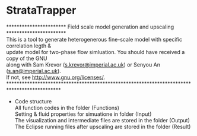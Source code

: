 # StrataTrapper

*********************** Field scale model generation and upscaling *********************** <br>
This is a tool to generate heterogenerous fine-scale model with specific correlation legth & <br>
update model for two-phase flow simluation. You should have received a copy of the GNU <br>
along with Sam Krevor (s.krevor@imperial.ac.uk) or Senyou An (s.an@imperial.ac.uk).        <br>
If not, see <http://www.gnu.org/licenses/>.                                                <br> 
********************************************************************************************<br> 

* Code structure <br>
All function codes in the folder (Functions)  <br>
Setting & fluid properties for simuatione in folder (Input) <br>
The visualization and intermediate files are stored in the folder (Output) <br>
The Eclipse running files after upscaling are stored in the folder (Result) <br>

